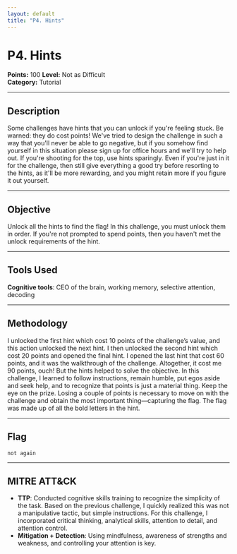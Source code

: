 ```yaml
---
layout: default
title: "P4. Hints"
---
```


# P4. Hints

**Points:** 100
**Level:** Not as Difficult  
**Category:** Tutorial  

---

## Description
Some challenges have hints that you can unlock if you're feeling stuck. Be warned: they do cost points! We've tried to design the challenge in such a way that you'll never be able to go negative, but if you somehow find yourself in this situation please sign up for office hours and we'll try to help out. If you're shooting for the top, use hints sparingly. Even if you're just in it for the challenge, then still give everything a good try before resorting to the hints, as it'll be more rewarding, and you might retain more if you figure it out yourself.

---

## Objective
Unlock all the hints to find the flag! In this challenge, you must unlock them in order. If you're not prompted to spend points, then you haven't met the unlock requirements of the hint.

---

## Tools Used
**Cognitive tools**: CEO of the brain, working memory, selective attention, decoding  

---

## Methodology
I unlocked the first hint which cost 10 points of the challenge’s value, and this action unlocked the next hint. I then unlocked the second hint which cost 20 points and opened the final hint. I opened the last hint that cost 60 points, and it was the walkthrough of the challenge. Altogether, it cost me 90 points, ouch! But the hints helped to solve the objective. In this challenge, I learned to follow instructions, remain humble, put egos aside and seek help, and to recognize that points is just a material thing. Keep the eye on the prize. Losing a couple of points is necessary to move on with the challenge and obtain the most important thing—capturing the flag.  The flag was made up of all the bold letters in the hint.

---

## Flag
`not again`  

---

## MITRE ATT&CK
- **TTP**: Conducted cognitive skills training to recognize the simplicity of the task. Based on the previous challenge, I quickly realized this was not a manipulative tactic, but simple instructions. For this challenge, I incorporated critical thinking, analytical skills, attention to detail, and attention control. 
- **Mitigation + Detection**: Using mindfulness, awareness of strengths and weakness, and controlling your attention is key.  
